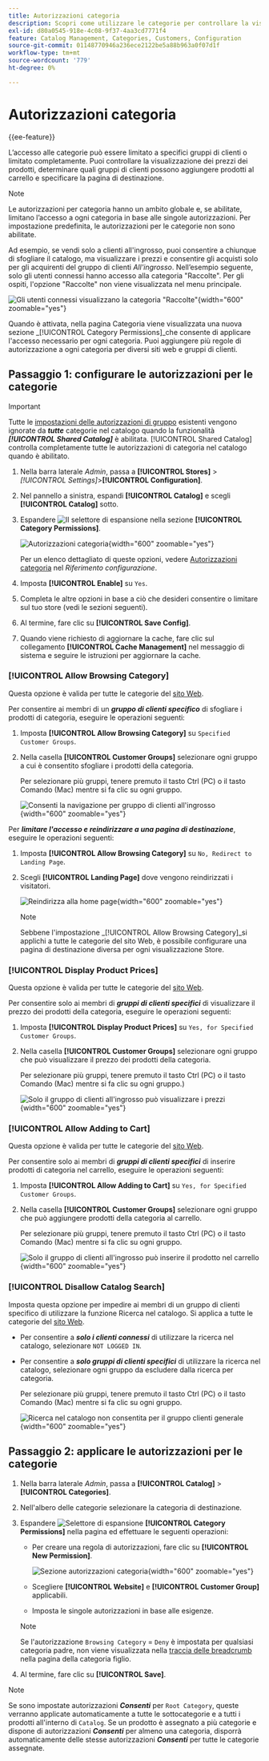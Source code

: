 ```yaml
---
title: Autorizzazioni categoria
description: Scopri come utilizzare le categorie per controllare la visualizzazione dei prezzi dei prodotti, determinare quali gruppi di clienti possono aggiungere prodotti al carrello e specificare la pagina di destinazione.
exl-id: d80a0545-918e-4c08-9f37-4aa3cd7771f4
feature: Catalog Management, Categories, Customers, Configuration
source-git-commit: 01148770946a236ece2122be5a88b963a0f07d1f
workflow-type: tm+mt
source-wordcount: '779'
ht-degree: 0%

---
```


# Autorizzazioni categoria

{{ee-feature}}

L’accesso alle categorie può essere limitato a specifici gruppi di clienti o limitato completamente. Puoi controllare la visualizzazione dei prezzi dei prodotti, determinare quali gruppi di clienti possono aggiungere prodotti al carrello e specificare la pagina di destinazione.

>[!NOTE]
>
>Le autorizzazioni per categoria hanno un ambito globale e, se abilitate, limitano l’accesso a ogni categoria in base alle singole autorizzazioni. Per impostazione predefinita, le autorizzazioni per le categorie non sono abilitate.

Ad esempio, se vendi solo a clienti all&#39;ingrosso, puoi consentire a chiunque di sfogliare il catalogo, ma visualizzare i prezzi e consentire gli acquisti solo per gli acquirenti del gruppo di clienti _All&#39;ingrosso_. Nell’esempio seguente, solo gli utenti connessi hanno accesso alla categoria &quot;Raccolte&quot;. Per gli ospiti, l&#39;opzione &quot;Raccolte&quot; non viene visualizzata nel menu principale.

![Gli utenti connessi visualizzano la categoria &quot;Raccolte&quot;](./assets/storefront-category-permissions-logged-in.png){width="600" zoomable="yes"}

Quando è attivata, nella pagina Categoria viene visualizzata una nuova sezione _[!UICONTROL Category Permissions]_che consente di applicare l&#39;accesso necessario per ogni categoria. Puoi aggiungere più regole di autorizzazione a ogni categoria per diversi siti web e gruppi di clienti.

## Passaggio 1: configurare le autorizzazioni per le categorie

>[!IMPORTANT]
>
>Tutte le [impostazioni delle autorizzazioni di gruppo](../configuration-reference/catalog/catalog.md#category-permissions) esistenti vengono ignorate da **_tutte_** categorie nel catalogo quando la funzionalità **_[!UICONTROL Shared Catalog]_** è abilitata. [!UICONTROL Shared Catalog] controlla completamente tutte le autorizzazioni di categoria nel catalogo quando è abilitato.

1. Nella barra laterale _Admin_, passa a **[!UICONTROL Stores]** > _[!UICONTROL Settings]_>**[!UICONTROL Configuration]**.

1. Nel pannello a sinistra, espandi **[!UICONTROL Catalog]** e scegli **[!UICONTROL Catalog]** sotto.

1. Espandere ![Il selettore di espansione](../assets/icon-display-expand.png) nella sezione **[!UICONTROL Category Permissions]**.

   ![Autorizzazioni categoria](../configuration-reference/catalog/assets/catalog-category-permissions.png){width="600" zoomable="yes"}

   Per un elenco dettagliato di queste opzioni, vedere [Autorizzazioni categoria](../configuration-reference/catalog/catalog.md#category-permissions) nel _Riferimento configurazione_.

1. Imposta **[!UICONTROL Enable]** su `Yes`.

1. Completa le altre opzioni in base a ciò che desideri consentire o limitare sul tuo store (vedi le sezioni seguenti).

1. Al termine, fare clic su **[!UICONTROL Save Config]**.

1. Quando viene richiesto di aggiornare la cache, fare clic sul collegamento **[!UICONTROL Cache Management]** nel messaggio di sistema e seguire le istruzioni per aggiornare la cache.

### [!UICONTROL Allow Browsing Category]

Questa opzione è valida per tutte le categorie del [sito Web](../getting-started/websites-stores-views.md).

Per consentire ai membri di un **_gruppo di clienti specifico_** di sfogliare i prodotti di categoria, eseguire le operazioni seguenti:

1. Imposta **[!UICONTROL Allow Browsing Category]** su `Specified Customer Groups`.

1. Nella casella **[!UICONTROL Customer Groups]** selezionare ogni gruppo a cui è consentito sfogliare i prodotti della categoria.

   Per selezionare più gruppi, tenere premuto il tasto Ctrl (PC) o il tasto Comando (Mac) mentre si fa clic su ogni gruppo.

   ![Consenti la navigazione per gruppo di clienti all&#39;ingrosso](./assets/category-permissions-allow-browsing-customer-groups.png){width="600" zoomable="yes"}

Per **_limitare l&#39;accesso e reindirizzare a una pagina di destinazione_**, eseguire le operazioni seguenti:

1. Imposta **[!UICONTROL Allow Browsing Category]** su `No, Redirect to Landing Page`.

1. Scegli **[!UICONTROL Landing Page]** dove vengono reindirizzati i visitatori.

   ![Reindirizza alla home page](./assets/category-permissions-browse-category-landing-page.png){width="600" zoomable="yes"}

   >[!NOTE]
   >
   >Sebbene l&#39;impostazione _[!UICONTROL Allow Browsing Category]_si applichi a tutte le categorie del sito Web, è possibile configurare una pagina di destinazione diversa per ogni visualizzazione Store.

### [!UICONTROL Display Product Prices]

Questa opzione è valida per tutte le categorie del [sito Web](../getting-started/websites-stores-views.md).

Per consentire solo ai membri di **_gruppi di clienti specifici_** di visualizzare il prezzo dei prodotti della categoria, eseguire le operazioni seguenti:

1. Imposta **[!UICONTROL Display Product Prices]** su `Yes, for Specified Customer Groups`.

1. Nella casella **[!UICONTROL Customer Groups]** selezionare ogni gruppo che può visualizzare il prezzo dei prodotti della categoria.

   Per selezionare più gruppi, tenere premuto il tasto Ctrl (PC) o il tasto Comando (Mac) mentre si fa clic su ogni gruppo.)

   ![Solo il gruppo di clienti all&#39;ingrosso può visualizzare i prezzi](./assets/category-permissions-price-customer-groups.png){width="600" zoomable="yes"}

### [!UICONTROL Allow Adding to Cart]

Questa opzione è valida per tutte le categorie del [sito Web](../getting-started/websites-stores-views.md).

Per consentire solo ai membri di **_gruppi di clienti specifici_** di inserire prodotti di categoria nel carrello, eseguire le operazioni seguenti:

1. Imposta **[!UICONTROL Allow Adding to Cart]** su `Yes, for Specified Customer Groups`.

1. Nella casella **[!UICONTROL Customer Groups]** selezionare ogni gruppo che può aggiungere prodotti della categoria al carrello.

   Per selezionare più gruppi, tenere premuto il tasto Ctrl (PC) o il tasto Comando (Mac) mentre si fa clic su ogni gruppo.

   ![Solo il gruppo di clienti all&#39;ingrosso può inserire il prodotto nel carrello](./assets/category-permissions-cart-customer-groups.png){width="600" zoomable="yes"}

### [!UICONTROL Disallow Catalog Search]

Imposta questa opzione per impedire ai membri di un gruppo di clienti specifico di utilizzare la funzione Ricerca nel catalogo. Si applica a tutte le categorie del [sito Web](../getting-started/websites-stores-views.md).

- Per consentire a **_solo i clienti connessi_** di utilizzare la ricerca nel catalogo, selezionare `NOT LOGGED IN`.

- Per consentire a **_solo gruppi di clienti specifici_** di utilizzare la ricerca nel catalogo, selezionare ogni gruppo da escludere dalla ricerca per categoria.

  Per selezionare più gruppi, tenere premuto il tasto Ctrl (PC) o il tasto Comando (Mac) mentre si fa clic su ogni gruppo.

  ![Ricerca nel catalogo non consentita per il gruppo clienti generale](./assets/category-permissions-disallow-category-search.png){width="600" zoomable="yes"}

## Passaggio 2: applicare le autorizzazioni per le categorie

1. Nella barra laterale _Admin_, passa a **[!UICONTROL Catalog]** > **[!UICONTROL Categories]**.

1. Nell&#39;albero delle categorie selezionare la categoria di destinazione.

1. Espandere ![Selettore di espansione](../assets/icon-display-expand.png) **[!UICONTROL Category Permissions]** nella pagina ed effettuare le seguenti operazioni:

   - Per creare una regola di autorizzazioni, fare clic su **[!UICONTROL New Permission]**.

     ![Sezione autorizzazioni categoria](./assets/category-permissions-section-admin.png){width="600" zoomable="yes"}

   - Scegliere **[!UICONTROL Website]** e **[!UICONTROL Customer Group]** applicabili.

   - Imposta le singole autorizzazioni in base alle esigenze.

   >[!NOTE]
   >
   >Se l&#39;autorizzazione `Browsing Category` = `Deny` è impostata per qualsiasi categoria padre, non viene visualizzata nella [traccia delle breadcrumb](navigation-breadcrumb-trail.md) nella pagina della categoria figlio.

1. Al termine, fare clic su **[!UICONTROL Save]**.

>[!NOTE]
>
>Se sono impostate autorizzazioni **_Consenti_** per `Root Category`, queste verranno applicate automaticamente a tutte le sottocategorie e a tutti i prodotti all&#39;interno di `Catalog`. Se un prodotto è assegnato a più categorie e dispone di autorizzazioni **_Consenti_** per almeno una categoria, disporrà automaticamente delle stesse autorizzazioni **_Consenti_** per tutte le categorie assegnate.
